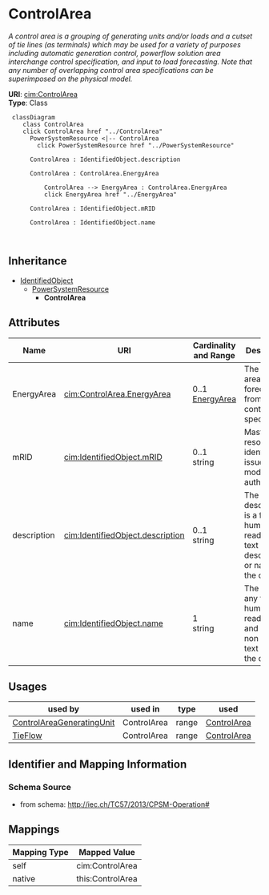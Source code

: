 # ControlArea


_A control area<b> </b>is a grouping of generating units and/or loads and a cutset of tie lines (as terminals) which may be used for a variety of purposes including automatic generation control, powerflow solution area interchange control specification, and input to load forecasting.   Note that any number of overlapping control area specifications can be superimposed on the physical model._





**URI**: [cim:ControlArea](http://iec.ch/TC57/2013/CIM-schema-cim16#ControlArea)<br />
**Type**: Class




```mermaid
 classDiagram
    class ControlArea
    click ControlArea href "../ControlArea"
      PowerSystemResource <|-- ControlArea
        click PowerSystemResource href "../PowerSystemResource"
      
      ControlArea : IdentifiedObject.description
        
      ControlArea : ControlArea.EnergyArea
        
          ControlArea --> EnergyArea : ControlArea.EnergyArea
          click EnergyArea href "../EnergyArea"
        
      ControlArea : IdentifiedObject.mRID
        
      ControlArea : IdentifiedObject.name
        
      
```





## Inheritance
* [IdentifiedObject](IdentifiedObject.md)
    * [PowerSystemResource](PowerSystemResource.md)
        * **ControlArea**



## Attributes


| Name | URI | Cardinality and Range | Description | Inheritance |
| ---  | --- | --- | --- | --- |
| EnergyArea | [cim:ControlArea.EnergyArea](http://iec.ch/TC57/2013/CIM-schema-cim16#ControlArea.EnergyArea) | 0..1 <br />  [EnergyArea](EnergyArea.md)  | The energy area that is forecast from this control area specification | direct |
| mRID | [cim:IdentifiedObject.mRID](http://iec.ch/TC57/2013/CIM-schema-cim16#IdentifiedObject.mRID) | 0..1 <br />  string  | Master resource identifier issued by a model authority | [IdentifiedObject](IdentifiedObject.md) |
| description | [cim:IdentifiedObject.description](http://iec.ch/TC57/2013/CIM-schema-cim16#IdentifiedObject.description) | 0..1 <br />  string  | The description is a free human readable text describing or naming the object | [IdentifiedObject](IdentifiedObject.md) |
| name | [cim:IdentifiedObject.name](http://iec.ch/TC57/2013/CIM-schema-cim16#IdentifiedObject.name) | 1 <br />  string  | The name is any free human readable and possibly non unique text naming the o... | [IdentifiedObject](IdentifiedObject.md) |





## Usages

| used by | used in | type | used |
| ---  | --- | --- | --- |
| [ControlAreaGeneratingUnit](ControlAreaGeneratingUnit.md) | ControlArea | range | [ControlArea](ControlArea.md) |
| [TieFlow](TieFlow.md) | ControlArea | range | [ControlArea](ControlArea.md) |






## Identifier and Mapping Information







### Schema Source


* from schema: http://iec.ch/TC57/2013/CPSM-Operation#





## Mappings

| Mapping Type | Mapped Value |
| ---  | ---  |
| self | cim:ControlArea |
| native | this:ControlArea |




